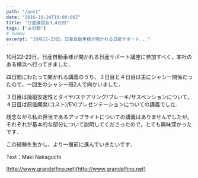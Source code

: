 ```yaml
---
path: "/post"
date: "2016-10-24T16:00:00Z"
title: "日産講習会3,4日目"
tags: ["未分類"]
# dummy
excerpt: "10月22-23日，日産自動車様が開かれる日産サポート..."
---
```




[](24-1.jpg)

10月22-23日，日産自動車様が開かれる日産サポート講座に参加すべく，本社のある横浜へ行ってきました．

四日間にわたって開かれる講義のうち，３日目と４日目は主にシャシー関係だったので，一回生のシャシー班2人で向かいました．

３日目は操縦安定性とタイヤ/ステアリング/ブレーキ/サスペンションについて，４日目は原価開発(コスト)/EV/プレゼンテーションについての講義でした．

残念ながら私の担当であるアップライトについての講義はありませんでしたが，それぞれが基本的な部分について説明してくださったので，とても興味深かったです．

この経験を生かし，より一層前に進んでいきたいです．

Text：Maki Nakaguchi

[http://www.grandelfino.net](http://www.grandelfino.net)

